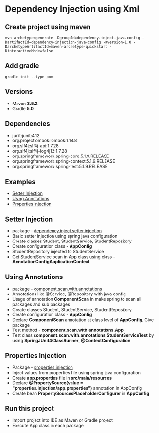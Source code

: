 # Dependency Injection using Xml

## Create project using maven
```
mvn archetype:generate -DgroupId=dependency.inject.java.config -DartifactId=dependency-injection-java-config -Dversion=1.0 -DarchetypeArtifactId=maven-archetype-quickstart -DinteractiveMode=false
```

## Add gradle
```
gradle init --type pom
```

## Versions
* Maven **3.5.2**
* Gradle **5.0**

## Dependencies
* junit:junit:4.12
* org.projectlombok:lombok:1.18.8
* org.slf4j:slf4j-api:1.7.28
* org.slf4j:slf4j-log4j12:1.7.28
* org.springframework:spring-core:5.1.9.RELEASE
* org.springframework:spring-context:5.1.9.RELEASE
* org.springframework:spring-test:5.1.9.RELEASE

## Examples
* [Setter Injection](#setter-injection)
* [Using Annotations](#using-annotations)
* [Properties Injection](#properties-injection)

## Setter Injection
* package - [dependency.inject.setter.injection](src/main/java/dependency/inject/setter/injection)
* Basic setter injection using spring java configuration
* Create classes Student, StudentService, StudentRepository
* Create configuration class - **AppConfig**
* StudentRepository injected to StudentService
* Get StudentService bean in App class using class - **AnnotationConfigApplicationContext** 

## Using Annotations
* package - [component.scan.with.annotations](src/main/java/component/scan/with/annotations)
* Annotations like @Service, @Repository with java config
* Usage of annotation **ComponentScan** in make spring to scan all packages and sub packages
* Create classes Student, StudentService, StudentRepository
* Create configuration class - **AppConfig**
* Declare **ComponentScan** annotation at class level of **AppConfig**. Give package
* Test method - **component.scan.with.annotations.App**
* Test class **component.scan.with.annotations.StudentServiceTest** by using **SpringJUnit4ClassRunner**, **@ContextConfiguration**

## Properties Injection
* Package - [properties.injection](src/main/java/properties/injection)
* Inject values from properties file using spring java configuration
* Create **app.properties** file in **src/main/resources**
* Declare **@PropertySource(value = "properties.injection/app.properties")** annotation in AppConfig
* Create bean **PropertySourcesPlaceholderConfigurer** in **AppConfig**
 

## Run this project
* Import project into IDE as Maven or Gradle project
* Execute App class in each package